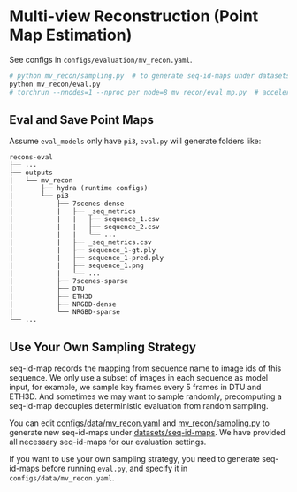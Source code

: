 # Multi-view Reconstruction (Point Map Estimation)

See configs in `configs/evaluation/mv_recon.yaml`.

```bash
# python mv_recon/sampling.py  # to generate seq-id-maps under datasets/seq-id-maps, which is provided in this repo
python mv_recon/eval.py
# torchrun --nnodes=1 --nproc_per_node=8 mv_recon/eval_mp.py  # accelerate with multi gpus
```

## Eval and Save Point Maps

Assume `eval_models` only have `pi3`, `eval.py` will generate folders like:

```
recons-eval
├── ...
├── outputs
|   └── mv_recon
|       ├── hydra (runtime configs)
|       └── pi3
|           ├── 7scenes-dense
|           |   ├── _seq_metrics
|           |   |   ├── sequence_1.csv
|           |   |   ├── sequence_2.csv
|           |   |   └── ...
|           |   ├── _seq_metrics.csv
|           |   ├── sequence_1-gt.ply
|           |   ├── sequence_1-pred.ply
|           |   ├── sequence_1.png
|           |   └── ...
|           ├── 7scenes-sparse
|           ├── DTU
|           ├── ETH3D
|           ├── NRGBD-dense
|           └── NRGBD-sparse
└── ...
```

## Use Your Own Sampling Strategy

seq-id-map records the mapping from sequence name to image ids of this sequence. We only use a subset of images in each sequence as model input, for example, we sample key frames every 5 frames in DTU and ETH3D. And sometimes we may want to sample randomly, precomputing a seq-id-map decouples deterministic evaluation from random sampling.

You can edit [configs/data/mv_recon.yaml](configs/data/mv_recon.yaml) and [mv_recon/sampling.py](mv_recon/sampling.py) to generate new seq-id-maps under [datasets/seq-id-maps](datasets/seq-id-maps). We have provided all necessary seq-id-maps for our evaluation settings.

If you want to use your own sampling strategy, you need to generate seq-id-maps before running `eval.py`, and specify it in `configs/data/mv_recon.yaml`.